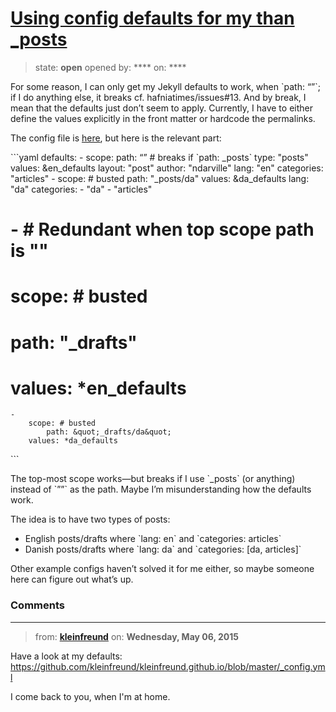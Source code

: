 # [Using config defaults for my than _posts](https://github.com/jekyll/jekyll-help/issues/297)

> state: **open** opened by: **** on: ****

For some reason, I can only get my Jekyll defaults to work, when &#x60;path: “”&#x60;; if I do anything else, it breaks cf. hafniatimes/issues#13. And by break, I mean that the defaults just don’t seem to apply. Currently, I have to either define the values explicitly in the front matter or hardcode the permalinks.

The config file is [here][config], but here is the relevant part:

&#x60;&#x60;&#x60;yaml
defaults:
    -
        scope:
            path: “” # breaks if &#x60;path: _posts&#x60;
            type: &quot;posts&quot;
        values: &amp;en_defaults
            layout: &quot;post&quot;
            author: &quot;ndarville&quot;
            lang: &quot;en&quot;
            categories: &quot;articles&quot;
    -
        scope: # busted
            path: &quot;_posts/da&quot;
        values: &amp;da_defaults
            lang: &quot;da&quot;
            categories:
                - &quot;da&quot;
                - &quot;articles&quot;
#   - # Redundant when top scope path is &quot;&quot;
#       scope: # busted
#           path: &quot;_drafts&quot;
#       values: *en_defaults
    -
        scope: # busted
            path: &quot;_drafts/da&quot;
        values: *da_defaults
&#x60;&#x60;&#x60;

The top-most scope works—but breaks if I use &#x60;_posts&#x60; (or anything) instead of &#x60;””&#x60; as the path. Maybe I’m misunderstanding how the defaults work.

The idea is to have two types of posts:

* English posts/drafts where &#x60;lang: en&#x60; and &#x60;categories: articles&#x60;
* Danish posts/drafts where &#x60;lang: da&#x60; and &#x60;categories: [da, articles]&#x60;

Other example configs haven’t solved it for me either, so maybe someone here can figure out what’s up.


[config]: https://github.com/hafniatimes/hafniatimes.github.io/blob/e33b5c492b4e2c16942a98fd214cc63310342282/_config.yml#L29-L54

### Comments

---
> from: [**kleinfreund**](https://github.com/jekyll/jekyll-help/issues/297#issuecomment-99401600) on: **Wednesday, May 06, 2015**

Have a look at my defaults: https://github.com/kleinfreund/kleinfreund.github.io/blob/master/_config.yml

I come back to you, when I&#x27;m at home. 
